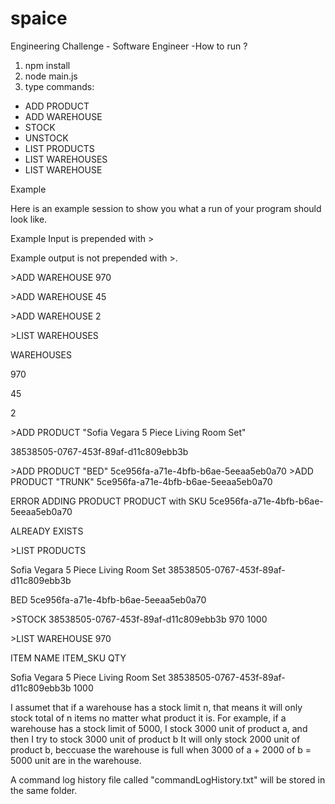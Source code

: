 # spaice
 Engineering Challenge - Software Engineer
-How to run ? 
1. npm install
2. node main.js
3. type commands: 

- ADD PRODUCT
- ADD WAREHOUSE
- STOCK
- UNSTOCK
- LIST PRODUCTS
- LIST WAREHOUSES
- LIST WAREHOUSE

Example

Here is an example session to show you what a run of your program should look like.

Example Input is prepended with &gt;

Example output is not prepended with &gt;.

&gt;ADD WAREHOUSE 970

&gt;ADD WAREHOUSE 45

&gt;ADD WAREHOUSE 2

&gt;LIST WAREHOUSES

WAREHOUSES

970

45

2

&gt;ADD PRODUCT "Sofia Vegara 5 Piece Living Room Set"

38538505-0767-453f-89af-d11c809ebb3b

&gt;ADD PRODUCT "BED" 5ce956fa-a71e-4bfb-b6ae-5eeaa5eb0a70
&gt;ADD PRODUCT "TRUNK" 5ce956fa-a71e-4bfb-b6ae-5eeaa5eb0a70

ERROR ADDING PRODUCT PRODUCT with SKU 5ce956fa-a71e-4bfb-b6ae-5eeaa5eb0a70

ALREADY EXISTS

&gt;LIST PRODUCTS

Sofia Vegara 5 Piece Living Room Set 38538505-0767-453f-89af-d11c809ebb3b

BED 5ce956fa-a71e-4bfb-b6ae-5eeaa5eb0a70

&gt;STOCK 38538505-0767-453f-89af-d11c809ebb3b 970 1000

&gt;LIST WAREHOUSE 970

ITEM NAME ITEM_SKU QTY

Sofia Vegara 5 Piece Living Room Set 38538505-0767-453f-89af-d11c809ebb3b 1000


I assumet that if a warehouse has a stock limit n, that means it will only stock total of n items no matter what product it is. 
For example, if a warehouse has a stock limit of 5000, I stock 3000 unit of product a, and then I try to stock 3000 unit of product b
It will only stock 2000 unit of product b, beccuase the warehouse is full when 3000 of a + 2000 of b = 5000 unit are in the warehouse.
 
A command log history file called "commandLogHistory.txt" will be stored in the same folder.